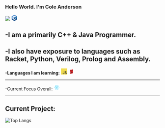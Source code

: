 ### Hello World. I'm Cole Anderson 
<a href="https://code.visualstudio.com/" title="Visual Studio Code"><img src="icons/vscode.png" /></a>
<code><img height="20" src="https://raw.githubusercontent.com/github/explore/80688e429a7d4ef2fca1e82350fe8e3517d3494d/topics/cpp/cpp.png"></code>


-I am a primarily C++ & Java Programmer. 
---
-I also have exposure to languages such as Racket, Python, Verilog, Prolog and Assembly. 
---
**-Languages I am learning:**
<code><img height="20" src="https://raw.githubusercontent.com/github/explore/80688e429a7d4ef2fca1e82350fe8e3517d3494d/topics/javascript/javascript.png"></code>
<code><img height="20" src="https://raw.githubusercontent.com/github/explore/80688e429a7d4ef2fca1e82350fe8e3517d3494d/topics/scala/scala.png"></code>

---
-Current Focus Overall:
<code><img height="20" src="https://raw.githubusercontent.com/github/explore/80688e429a7d4ef2fca1e82350fe8e3517d3494d/topics/react/react.png"></code>


---

Current Project: 
---

![Top Langs](https://github-readme-stats.vercel.app/api/top-langs/?username=sinpulse&langs_count=9&theme=tokyonight&&exclude_repo=ALUProject-4210,computerArchitecture-3615,halo-devkit&hide=css,makefile,html,cmake,shell,ejs&layout=compact)


